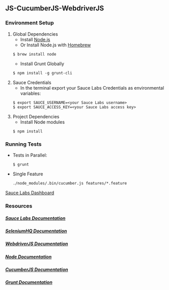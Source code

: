 ## JS-CucumberJS-WebdriverJS

### Environment Setup

1. Global Dependencies
    * Install [Node.js](https://nodejs.org/en/)
    * Or Install Node.js with [Homebrew](http://brew.sh/)
    ```
    $ brew install node
    ```
    * Install Grunt Globally
    ```
    $ npm install -g grunt-cli
    ```
2. Sauce Credentials
    * In the terminal export your Sauce Labs Credentials as environmental variables:
    ```
    $ export SAUCE_USERNAME=<your Sauce Labs username>
	$ export SAUCE_ACCESS_KEY=<your Sauce Labs access key>
    ```
3. Project Dependencies
	* Install Node modules
	```
	$ npm install
	```

### Running Tests

* Tests in Parallel:
	```
	$ grunt
	```
* Single Feature
    ```
    ./node_modules/.bin/cucumber.js features/*.feature
    ```
[Sauce Labs Dashboard](https://saucelabs.com/beta/dashboard/)

### Resources
##### [Sauce Labs Documentation](https://wiki.saucelabs.com/)

##### [SeleniumHQ Documentation](http://www.seleniumhq.org/docs/)

##### [WebdriverJS Documentation](https://github.com/SeleniumHQ/selenium/wiki/WebDriverJs)

##### [Node Documentation](https://nodejs.org/en/docs/)

##### [CucumberJS Documentation](https://github.com/cucumber/cucumber-js)

##### [Grunt Documentation](http://gruntjs.com/getting-started)

